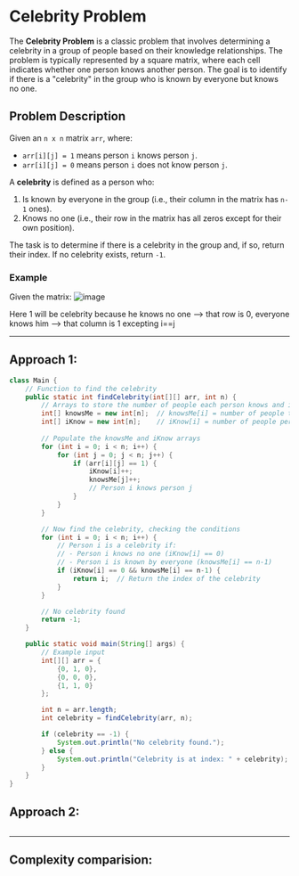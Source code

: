 # Celebrity Problem

The **Celebrity Problem** is a classic problem that involves determining a celebrity in a group of people based on their knowledge relationships. The problem is typically represented by a square matrix, where each cell indicates whether one person knows another person. The goal is to identify if there is a "celebrity" in the group who is known by everyone but knows no one.

## Problem Description

Given an `n x n` matrix `arr`, where:
- `arr[i][j] = 1` means person `i` knows person `j`.
- `arr[i][j] = 0` means person `i` does not know person `j`.

A **celebrity** is defined as a person who:
1. Is known by everyone in the group (i.e., their column in the matrix has `n-1` ones).
2. Knows no one (i.e., their row in the matrix has all zeros except for their own position).

The task is to determine if there is a celebrity in the group and, if so, return their index. If no celebrity exists, return `-1`.

### Example

Given the matrix:
![image](https://github.com/user-attachments/assets/78464b2b-3edb-4999-9e55-09de7a3f3036)

Here 1 will be celebrity because he knows no one --> that row is 0, everyone knows him --> that column is 1 excepting i==j

---

## Approach 1:
```java
class Main {
    // Function to find the celebrity
    public static int findCelebrity(int[][] arr, int n) {
        // Arrays to store the number of people each person knows and is known by
        int[] knowsMe = new int[n];  // knowsMe[i] = number of people that person i is known by
        int[] iKnow = new int[n];    // iKnow[i] = number of people person i knows
        
        // Populate the knowsMe and iKnow arrays
        for (int i = 0; i < n; i++) {
            for (int j = 0; j < n; j++) {
                if (arr[i][j] == 1) {
                    iKnow[i]++;
                    knowsMe[j]++; 
                    // Person i knows person j
                }
            }
        }

        // Now find the celebrity, checking the conditions
        for (int i = 0; i < n; i++) {
            // Person i is a celebrity if:
            // - Person i knows no one (iKnow[i] == 0)
            // - Person i is known by everyone (knowsMe[i] == n-1)
            if (iKnow[i] == 0 && knowsMe[i] == n-1) {
                return i;  // Return the index of the celebrity
            }
        }

        // No celebrity found
        return -1;
    }

    public static void main(String[] args) {
        // Example input
        int[][] arr = {
            {0, 1, 0},
            {0, 0, 0},
            {1, 1, 0}
        };

        int n = arr.length;
        int celebrity = findCelebrity(arr, n);

        if (celebrity == -1) {
            System.out.println("No celebrity found.");
        } else {
            System.out.println("Celebrity is at index: " + celebrity);
        }
    }
}
```

## Approach 2:
```java
```

---

## Complexity comparision:


